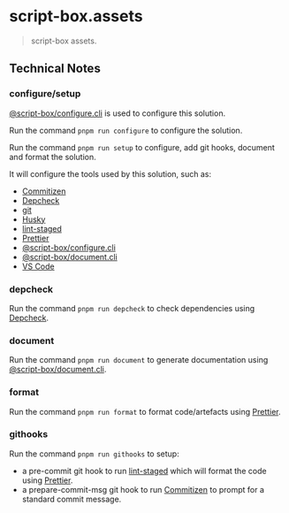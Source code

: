 # script-box.assets

> script-box assets.

## Technical Notes

<!-- DEV-NOTES -->

<!-- add dev notes -->

<!-- /DEV-NOTES -->

### configure/setup

[@script-box/configure.cli](https://www.npmjs.com/package/@script-box/configure.cli) is used to configure this solution.

Run the command `pnpm run configure` to configure the solution.

Run the command `pnpm run setup` to configure, add git hooks, document and format the solution.

It will configure the tools used by this solution, such as:

- [Commitizen](https://www.npmjs.com/package/commitizen)
- [Depcheck](https://www.npmjs.com/package/depcheck)
- [git](https://git-scm.com/)
- [Husky](https://www.npmjs.com/package/husky)
- [lint-staged](https://www.npmjs.com/package/lint-staged)
- [Prettier](https://prettier.io/)
- [@script-box/configure.cli](https://www.npmjs.com/package/@script-box/configure.cli)
- [@script-box/document.cli](https://www.npmjs.com/package/@script-box/document.cli)
- [VS Code](https://code.visualstudio.com/)

### depcheck

Run the command `pnpm run depcheck` to check dependencies using [Depcheck](https://www.npmjs.com/package/depcheck).

### document

Run the command `pnpm run document` to generate documentation using [@script-box/document.cli](https://www.npmjs.com/package/@script-box/document.cli).

### format

Run the command `pnpm run format` to format code/artefacts using [Prettier](https://prettier.io/).

### githooks

Run the command `pnpm run githooks` to setup:

- a pre-commit git hook to run [lint-staged](https://www.npmjs.com/package/lint-staged) which will format the code using [Prettier](https://prettier.io/).
- a prepare-commit-msg git hook to run [Commitizen](https://www.npmjs.com/package/commitizen) to prompt for a standard commit message.
